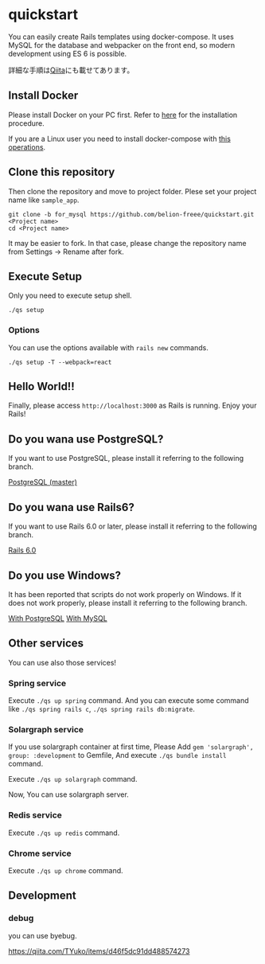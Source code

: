 # quickstart
You can easily create Rails templates using docker-compose.
It uses MySQL for the database and webpacker on the front end, so modern development using ES 6 is possible.

詳細な手順は[Qiita](https://qiita.com/belion_freee/items/f0ef60a08299c9febbdf)にも載せてあります。

## Install Docker
Please install Docker on your PC first.
Refer to [here](https://docs.docker.com/install/) for the installation procedure.

If you are a Linux user you need to install docker-compose with [this operations](https://docs.docker.com/compose/install/#install-compose).

## Clone this repository
Then clone the repository and move to project folder.
Plese set your project name like `sample_app`.

```
git clone -b for_mysql https://github.com/belion-freee/quickstart.git <Project name>
cd <Project name>
```

It may be easier to fork. In that case, please change the repository name from Settings -> Rename after fork.

## Execute Setup
Only you need to execute setup shell.

```
./qs setup
```

### Options
You can use the options available with `rails new` commands.

```
./qs setup -T --webpack=react
```

## Hello World!!
Finally, please access `http://localhost:3000` as Rails is running.
Enjoy your Rails!

## Do you wana use PostgreSQL?
If you want to use PostgreSQL, please install it referring to the following branch.

[PostgreSQL (master)](https://github.com/belion-freee/quickstart)

## Do you wana use Rails6?
If you want to use Rails 6.0 or later, please install it referring to the following branch.

[Rails 6.0](https://github.com/belion-freee/quickstart/tree/rails6)

## Do you use Windows?
It has been reported that scripts do not work properly on Windows.
If it does not work properly, please install it referring to the following branch.

[With PostgreSQL](https://github.com/belion-freee/quickstart/tree/for_win_pg#clone-this-repository)
[With MySQL](https://github.com/belion-freee/quickstart/tree/for_win_mysql#clone-this-repository)

## Other services
You can use also those services!

### Spring service
Execute `./qs up spring` command.
And you can execute some command like `./qs spring rails c`, `./qs spring rails db:migrate`.

### Solargraph service
If you use solargraph container at first time, Please Add `gem 'solargraph', group: :development` to Gemfile, And execute `./qs bundle install` command.

Execute `./qs up solargraph` command.

Now, You can use solargraph server.

### Redis service
Execute `./qs up redis` command.

### Chrome service
Execute `./qs up chrome` command.

## Development

### debug
you can use byebug.

https://qiita.com/TYuko/items/d46f5dc91dd488574273
